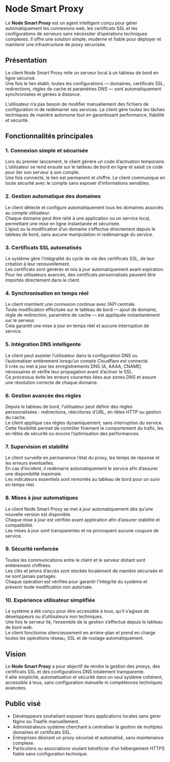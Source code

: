 # Node Smart Proxy
Le **Node Smart Proxy** est un agent intelligent conçu pour gérer automatiquement les connexions web, les certificats SSL et les configurations de serveurs sans nécessiter d’opérations techniques complexes. Il offre une solution simple, moderne et fiable pour déployer et maintenir une infrastructure de proxy sécurisée.

## Présentation
Le client Node Smart Proxy relie un serveur local à un tableau de bord en ligne sécurisé.  
Une fois le lien établi, toutes les configurations — domaines, certificats SSL, redirections, règles de cache et paramètres DNS — sont automatiquement synchronisées et gérées à distance.

L’utilisateur n’a pas besoin de modifier manuellement des fichiers de configuration ni de redémarrer ses services. Le client gère toutes les tâches techniques de manière autonome tout en garantissant performance, fiabilité et sécurité.

## Fonctionnalités principales

### 1. Connexion simple et sécurisée
Lors du premier lancement, le client génère un code d’activation temporaire.  
L’utilisateur se rend ensuite sur le tableau de bord en ligne et saisit ce code pour lier son serveur à son compte.  
Une fois connecté, le lien est permanent et chiffré. Le client communique en toute sécurité avec le compte sans exposer d’informations sensibles.

### 2. Gestion automatique des domaines
Le client détecte et configure automatiquement tous les domaines associés au compte utilisateur.  
Chaque domaine peut être relié à une application ou un service local, permettant une mise en ligne instantanée et sécurisée.  
L’ajout ou la modification d’un domaine s’effectue directement depuis le tableau de bord, sans aucune manipulation ni redémarrage du service.

### 3. Certificats SSL automatisés
Le système gère l’intégralité du cycle de vie des certificats SSL, de leur création à leur renouvellement.  
Les certificats sont générés et mis à jour automatiquement avant expiration.  
Pour les utilisateurs avancés, des certificats personnalisés peuvent être importés directement dans le client.

### 4. Synchronisation en temps réel
Le client maintient une connexion continue avec l’API centrale.  
Toute modification effectuée sur le tableau de bord — ajout de domaine, règle de redirection, paramètre de cache — est appliquée instantanément sur le serveur.  
Cela garantit une mise à jour en temps réel et aucune interruption de service.

### 5. Intégration DNS intelligente
Le client peut assister l’utilisateur dans la configuration DNS ou l’automatiser entièrement lorsqu’un compte Cloudflare est connecté.  
Il crée ou met à jour les enregistrements DNS (A, AAAA, CNAME) nécessaires et vérifie leur propagation avant d’activer le SSL.  
Ce processus évite les erreurs courantes liées aux zones DNS et assure une résolution correcte de chaque domaine.

### 6. Gestion avancée des règles
Depuis le tableau de bord, l’utilisateur peut définir des règles personnalisées : redirections, réécritures d’URL, en-têtes HTTP ou gestion du cache.  
Le client applique ces règles dynamiquement, sans interruption du service.  
Cette flexibilité permet de contrôler finement le comportement du trafic, les en-têtes de sécurité ou encore l’optimisation des performances.

### 7. Supervision et stabilité
Le client surveille en permanence l’état du proxy, les temps de réponse et les erreurs éventuelles.  
En cas d’incident, il redémarre automatiquement le service afin d’assurer une disponibilité maximale.  
Les indicateurs essentiels sont remontés au tableau de bord pour un suivi en temps réel.

### 8. Mises à jour automatiques
Le client Node Smart Proxy se met à jour automatiquement dès qu’une nouvelle version est disponible.  
Chaque mise à jour est vérifiée avant application afin d’assurer stabilité et compatibilité.  
Les mises à jour sont transparentes et ne provoquent aucune coupure de service.

### 9. Sécurité renforcée
Toutes les communications entre le client et le serveur distant sont entièrement chiffrées.  
Les clés et jetons d’accès sont stockés localement de manière sécurisée et ne sont jamais partagés.  
Chaque opération est vérifiée pour garantir l’intégrité du système et prévenir toute modification non autorisée.

### 10. Expérience utilisateur simplifiée
Le système a été conçu pour être accessible à tous, qu’il s’agisse de développeurs ou d’utilisateurs non techniques.  
Une fois le serveur lié, l’ensemble de la gestion s’effectue depuis le tableau de bord web.  
Le client fonctionne silencieusement en arrière-plan et prend en charge toutes les opérations réseau, SSL et de routage automatiquement.

## Vision
Le **Node Smart Proxy** a pour objectif de rendre la gestion des proxys, des certificats SSL et des configurations DNS totalement transparente.  
Il allie simplicité, automatisation et sécurité dans un seul système cohérent, accessible à tous, sans configuration manuelle ni compétences techniques avancées.

## Public visé
- Développeurs souhaitant exposer leurs applications locales sans gérer Nginx ou Traefik manuellement.  
- Administrateurs système cherchant à centraliser la gestion de multiples domaines et certificats SSL.  
- Entreprises désirant un proxy sécurisé et automatisé, sans maintenance complexe.  
- Particuliers ou associations voulant bénéficier d’un hébergement HTTPS fiable sans configuration technique.
